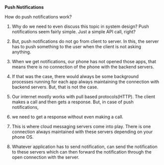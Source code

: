 **Push Notifications**

How do push notifications work?

1. Why do we need to even discuss this topic in system design? Push notifications seem fairly simple. Just a simple API call, right?

2. But, push notifications do not go from client to server. In this, the server has to push something to the user when the client is not asking anything.

3. When we get notifications, our phone has not opened those apps, that means there is no connection of the phone with the backend servers.
4. If that was the case, there would always be some background processes running for each app always maintaining the connection with backend servers. But, that is not the case.

5. Our internet mostly works with pull based protocols(HTTP). The client makes a call and then gets a response. But, in case of push notifications,
6. we need to get a response without even making a call.

7. This is where cloud messaging servers come into play. There is one connection always maintained with these servers depending on your phone OS.

8. Whatever application has to send notification, can send the notification to these servers which can then forward the notification through the open connection with the server.
